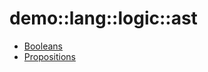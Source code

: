 # demo::lang::logic::ast


   * [Booleans](../../../../../Library/demo/lang/logic/ast/Booleans.md)
   * [Propositions](../../../../../Library/demo/lang/logic/ast/Propositions.md)